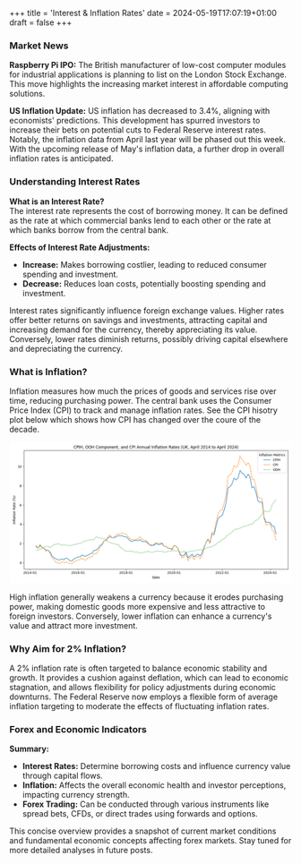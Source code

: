 +++
title = 'Interest & Inflation Rates'
date = 2024-05-19T17:07:19+01:00
draft = false
+++

### Market News

**Raspberry Pi IPO:** The British manufacturer of low-cost computer modules for industrial applications is planning to list on the London Stock Exchange. This move highlights the increasing market interest in affordable computing solutions.

**US Inflation Update:** US inflation has decreased to 3.4%, aligning with economists' predictions. This development has spurred investors to increase their bets on potential cuts to Federal Reserve interest rates. Notably, the inflation data from April last year will be phased out this week. With the upcoming release of May's inflation data, a further drop in overall inflation rates is anticipated.

### Understanding Interest Rates

**What is an Interest Rate?**  
The interest rate represents the cost of borrowing money. It can be defined as the rate at which commercial banks lend to each other or the rate at which banks borrow from the central bank.

**Effects of Interest Rate Adjustments:**
- **Increase:** Makes borrowing costlier, leading to reduced consumer spending and investment.
- **Decrease:** Reduces loan costs, potentially boosting spending and investment.

Interest rates significantly influence foreign exchange values. Higher rates offer better returns on savings and investments, attracting capital and increasing demand for the currency, thereby appreciating its value. Conversely, lower rates diminish returns, possibly driving capital elsewhere and depreciating the currency.

### What is Inflation?

Inflation measures how much the prices of goods and services rise over time, reducing purchasing power. The central bank uses the Consumer Price Index (CPI) to track and manage inflation rates. See the CPI hisotry plot below which shows how CPI has changed over the coure of the decade.

![CPI Data](images/CPI_Data.png)

High inflation generally weakens a currency because it erodes purchasing power, making domestic goods more expensive and less attractive to foreign investors. Conversely, lower inflation can enhance a currency's value and attract more investment.

### Why Aim for 2% Inflation?

A 2% inflation rate is often targeted to balance economic stability and growth. It provides a cushion against deflation, which can lead to economic stagnation, and allows flexibility for policy adjustments during economic downturns. The Federal Reserve now employs a flexible form of average inflation targeting to moderate the effects of fluctuating inflation rates.

### Forex and Economic Indicators

**Summary:**
- **Interest Rates:** Determine borrowing costs and influence currency value through capital flows.
- **Inflation:** Affects the overall economic health and investor perceptions, impacting currency strength.
- **Forex Trading:** Can be conducted through various instruments like spread bets, CFDs, or direct trades using forwards and options.

This concise overview provides a snapshot of current market conditions and fundamental economic concepts affecting forex markets. Stay tuned for more detailed analyses in future posts.
